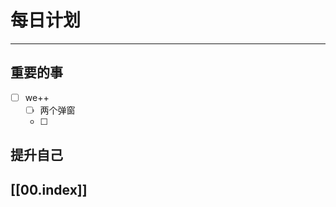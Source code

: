 
# 每日计划
---
## 重要的事

- [ ]  we++
     - [ ]   两个弹窗
     - [ ] 



## 提升自己

  



## [[00.index]]











